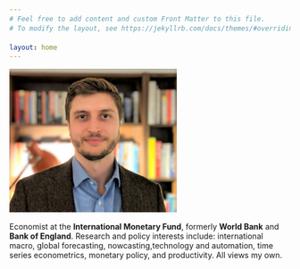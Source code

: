 ```yaml
---
# Feel free to add content and custom Front Matter to this file.
# To modify the layout, see https://jekyllrb.com/docs/themes/#overriding-theme-defaults

layout: home
---
```



<img src="IMG/GKH@0,5x.jpg" alt="drawing" width="300"/>

Economist at the **International Monetary Fund**, formerly **World Bank** and **Bank of England**. Research and policy interests include: international macro,  global  	 forecasting, nowcasting,technology and automation, time series econometrics, monetary policy, and productivity. All views my 	  own.
